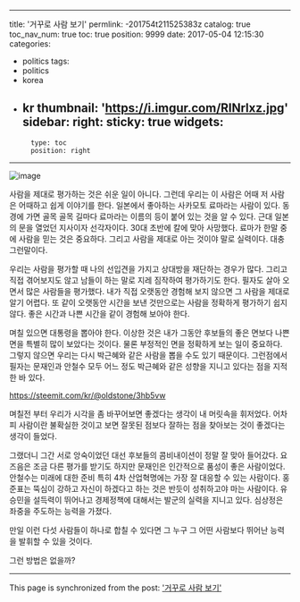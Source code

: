 
---
title: '거꾸로 사람 보기'
permlink: -201754t211525383z
catalog: true
toc_nav_num: true
toc: true
position: 9999
date: 2017-05-04 12:15:30
categories:
- politics
tags:
- politics
- korea
- kr
thumbnail: 'https://i.imgur.com/RINrlxz.jpg'
sidebar:
    right:
        sticky: true
widgets:
    -
        type: toc
        position: right
---


![image](https://i.imgur.com/RINrlxz.jpg)

사람을 제대로 평가하는 것은 쉬운 일이 아니다. 그런데 우리는 이 사람은 어때 저 사람은 어때하고 쉽게 이야기를 한다. 일본에서 좋아하는 사카모토 료마라는 사람이 있다. 동경에 가면 골목 골목 길마다 료마라는 이름의 등이 붙어 있는 것을 알 수 있다. 근대 일본의 문을 열었던 지사이자 선각자이다. 30대 초반에 칼에 맞아 사망했다. 료마가 한말 중에 사람을 믿는 것은 중요하다. 그리고 사람을 제대로 아는 것이야 말로 실력이다. 대충 그런말이다. 

우리는 사람을 평가할 때 나의 선입견을 가지고 상대방을 재단하는 경우가 많다. 그리고 직접 겪어보지도 않고 남들이 하는 말로 지레 짐작하여 평가하기도 한다. 필자도 살아 오면서 많은 사람들을 평가했다. 내가 직접 오랫동안 경험해 보지 않으면 그 사람을 제대로 알기 어렵다. 또 같이 오랫동안 시간을 보낸 것만으로는 사람을 정확하게 평가하기 쉽지 않다. 좋은 시간과 나쁜 시간을 같이 경험해 보아야 한다. 

며칠 있으면 대통령을 뽑아야 한다. 이상한 것은 내가 그동안 후보들의 좋은 면보다 나쁜 면을 특별히 많이 보았다는 것이다. 물론 부정적인 면을 정확하게 보는 일이 중요하다. 그렇지 않으면 우리는 다시 박근혜와 같은 사람을 뽑을 수도 있기 때문이다. 그런점에서 필자는 문재인과 안철수 모두 어느 정도 박근혜와 같은 성향을 지니고 있다는 점을 지적한 바 있다. 

https://steemit.com/kr/@oldstone/3hb5vw

며칠전 부터 우리가 시각을 좀 바꾸어보면 좋겠다는 생각이 내 머릿속을 휘저었다. 어차피 사람이란 불확실한 것이고 보면 잘못된 점보다 잘하는 점을 찾아보는 것이 좋겠다는 생각이 들었다. 

그랬더니 그간 서로 앙숙이었던 대선 후보들의 콤비내이션이 정말 잘 맞아 들어갔다. 요즈음은 조금 다른 평가를 받기도 하지만 문재인은 인간적으로 품성이 좋은 사람이었다. 안철수는 미래에 대한 준비 특히 4차 산업혁명에는 가장 잘 대응할 수 있는 사람이다. 홍준표는 뚝심이 강하고 자신이 하겠다고 하는 것은 반듯이 성취하고야 마는 사람이다. 유승민을 설득력이 뛰어나고 경제정책에 대해서는 발군의 실력을 지니고 있다. 심상정은 좌중을 주도하는 능력을 가졌다.

만일 이런 다섯 사람들이 하나로 합칠 수 있다면 그 누구 그 어떤 사람보다 뛰어난 능력을 발휘할 수 있을 것이다.

그런 방법은 없을까?

- - -

This page is synchronized from the post: ['거꾸로 사람 보기'](https://steemit.com/@oldstone/-201754t211525383z)
